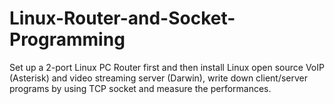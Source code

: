 # Linux-Router-and-Socket-Programming
Set up a 2-port Linux PC Router first and then install Linux open source VoIP (Asterisk) and video streaming server (Darwin),  write down client/server programs by using TCP socket and measure the performances.
